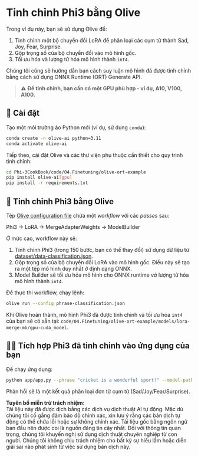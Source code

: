 # Tinh chỉnh Phi3 bằng Olive

Trong ví dụ này, bạn sẽ sử dụng Olive để:

1. Tinh chỉnh một bộ chuyển đổi LoRA để phân loại các cụm từ thành Sad, Joy, Fear, Surprise.
2. Gộp trọng số của bộ chuyển đổi vào mô hình gốc.
3. Tối ưu hóa và lượng tử hóa mô hình thành `int4`.

Chúng tôi cũng sẽ hướng dẫn bạn cách suy luận mô hình đã được tinh chỉnh bằng cách sử dụng ONNX Runtime (ORT) Generate API.

> **⚠️ Để tinh chỉnh, bạn cần có một GPU phù hợp - ví dụ, A10, V100, A100.**

## 💾 Cài đặt

Tạo một môi trường ảo Python mới (ví dụ, sử dụng `conda`):

```bash
conda create -n olive-ai python=3.11
conda activate olive-ai
```

Tiếp theo, cài đặt Olive và các thư viện phụ thuộc cần thiết cho quy trình tinh chỉnh:

```bash
cd Phi-3CookBook/code/04.Finetuning/olive-ort-example
pip install olive-ai[gpu]
pip install -r requirements.txt
```

## 🧪 Tinh chỉnh Phi3 bằng Olive
Tệp [Olive configuration file](../../../../../code/03.Finetuning/olive-ort-example/phrase-classification.json) chứa một *workflow* với các *passes* sau:

Phi3 -> LoRA -> MergeAdapterWeights -> ModelBuilder

Ở mức cao, workflow này sẽ:

1. Tinh chỉnh Phi3 (trong 150 bước, bạn có thể thay đổi) sử dụng dữ liệu từ [dataset/data-classification.json](../../../../../code/03.Finetuning/olive-ort-example/dataset/dataset-classification.json).
2. Gộp trọng số của bộ chuyển đổi LoRA vào mô hình gốc. Điều này sẽ tạo ra một tệp mô hình duy nhất ở định dạng ONNX.
3. Model Builder sẽ tối ưu hóa mô hình cho ONNX runtime *và* lượng tử hóa mô hình thành `int4`.

Để thực thi workflow, chạy lệnh:

```bash
olive run --config phrase-classification.json
```

Khi Olive hoàn thành, mô hình Phi3 đã được tinh chỉnh và tối ưu hóa `int4` của bạn sẽ có sẵn tại: `code/04.Finetuning/olive-ort-example/models/lora-merge-mb/gpu-cuda_model`.

## 🧑‍💻 Tích hợp Phi3 đã tinh chỉnh vào ứng dụng của bạn 

Để chạy ứng dụng:

```bash
python app/app.py --phrase "cricket is a wonderful sport!" --model-path models/lora-merge-mb/gpu-cuda_model
```

Phản hồi sẽ là một kết quả phân loại đơn từ cụm từ (Sad/Joy/Fear/Surprise).

**Tuyên bố miễn trừ trách nhiệm**:  
Tài liệu này đã được dịch bằng các dịch vụ dịch thuật AI tự động. Mặc dù chúng tôi cố gắng đảm bảo độ chính xác, xin lưu ý rằng các bản dịch tự động có thể chứa lỗi hoặc sự không chính xác. Tài liệu gốc bằng ngôn ngữ ban đầu nên được coi là nguồn đáng tin cậy nhất. Đối với thông tin quan trọng, chúng tôi khuyến nghị sử dụng dịch thuật chuyên nghiệp từ con người. Chúng tôi không chịu trách nhiệm cho bất kỳ sự hiểu lầm hoặc diễn giải sai nào phát sinh từ việc sử dụng bản dịch này.